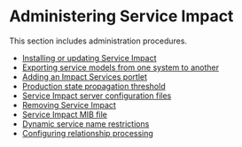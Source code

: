 # Administering Service Impact

This section includes administration procedures.

-   [Installing or updating Service Impact](/imp/install/installation-procedures.html)
-   [Exporting service models from one system to another](/imp/install/exporting-overview.html)
-   [Adding an Impact Services portlet](/imp/install/adding-an-impact-services-portlet.html)
-   [Production state propagation threshold](/imp/install/propagation-threshold.html)
-   [Service Impact server configuration files](/imp/install/configure.html)
-   [Removing Service Impact](/imp/install/removing.html)
-   [Service Impact MIB file](/imp/install/mib-file.html)
-   [Dynamic service name restrictions](/imp/install/name-restrictions.html)
-   [Configuring relationship processing](/imp/install/relationship-processing.html)

</p>


